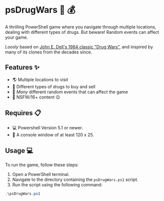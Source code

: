 ﻿# psDrugWars :syringe: :moneybag:

A thrilling PowerShell game where you navigate through multiple locations, dealing with different types of drugs. But beware! Random events can affect your game.

*Loosly* based on [John E. Dell's 1984 classic "Drug Wars"](https://en.wikipedia.org/wiki/Drug_Wars_(video_game)), and inspired by many of its clones from the decades since.

## Features :sparkles:

- :earth_americas: Multiple locations to visit
- :pill: Different types of drugs to buy and sell
- :game_die: *Many* different random events that can affect the game
- :underage: NSFW/16+ content :wink:

## Requires :clipboard:
- :computer: Powershell Version 5.1 or newer.
- :triangular_ruler: A console window of at least 120 x 25.

## Usage :computer:

To run the game, follow these steps:

1. Open a PowerShell terminal.
2. Navigate to the directory containing the `psDrugWars.ps1` script.
3. Run the script using the following command:

```powershell
.\psDrugWars.ps1